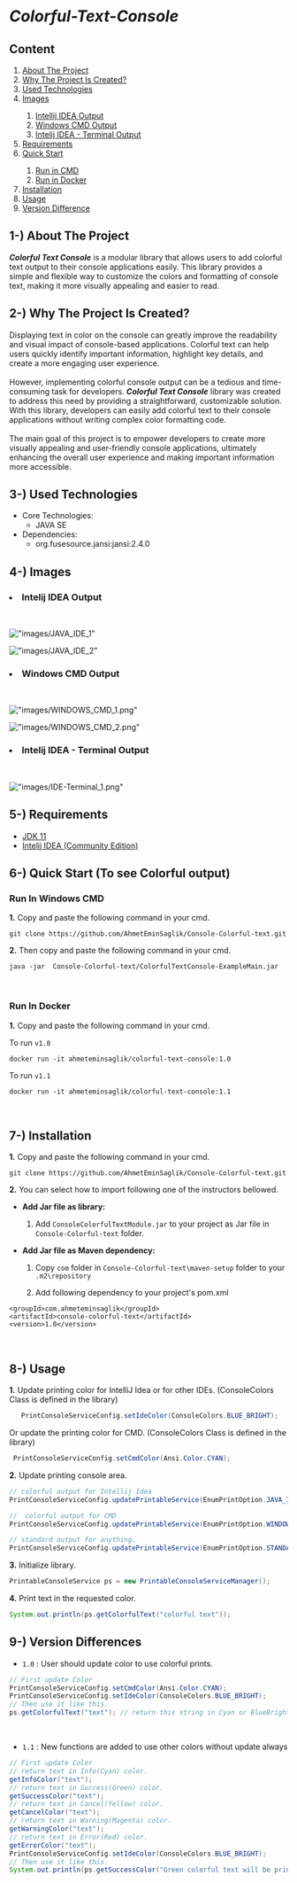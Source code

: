 # <i>Colorful-Text-Console </i> 

## Content
<ol>
        <a href="#about-project"><li>About The Project</li></a>
        <a href="#why-project-created"><li>Why The Project Is Created?</li></a>
        <a href="#used-technologies"><li>Used Technologies</li></a>
        <a href="#image"><li>Images </li></a>
                <ol> 
                        <a href="#intelij-idea-output"><li> Intellij IDEA Output</li></a>
                        <a href="#windows-cmd-output"><li>Windows CMD Output</li></a>
                        <a href="#intelij-idea-terminal-output"> <li>Intelij IDEA - Terminal Output</li>
                </ol>
        </li>
        <a href="#requirements"><li>Requirements</li></a>
         <a href="#quick-start"><li>Quick Start</li></a>
         <ol>
	<a href="#run-in-cmd"><li>Run in CMD</li></a>
        <a href="#run-in-docker"><li>Run in Docker</li></a>
         </ol>
         </li>
        <a href="#installation"><li>Installation</li></a>
        <a href="#usage"><li>Usage</li></a>
        <a href="#version-difference"><li>Version Difference</li></a>
        
</ol>

## <span id="about-project">1-) About The Project</span>

***Colorful Text Console*** is a modular library that allows users to add colorful text output to their console applications easily. This library provides a simple and flexible way to customize the colors and formatting of console text, making it more visually appealing and easier to read.
<br>

## <span id="why-project-created">2-) Why The Project Is Created?</span >
Displaying text in color on the console can greatly improve the readability and visual impact of console-based applications. Colorful text can help users quickly identify important information, highlight key details, and create a more engaging user experience.
<br><br>
However, implementing colorful console output can be a tedious and time-consuming task for developers. ***Colorful Text Console*** library was created to address this need by providing a straightforward, customizable solution. With this library, developers can easily add colorful text to their console applications without writing complex color formatting code.
<br><br>
The main goal of this project is to empower developers to create more visually appealing and user-friendly console applications, ultimately enhancing the overall user experience and making important information more accessible.

## <span id="used-technologies">3-) Used Technologies</span>

* Core Technologies:
    * JAVA SE
* Dependencies:
    * org.fusesource.jansi:jansi:2.4.0
  
  

## <span id="image">4-) Images </span>


### <span id="intelij-idea-output"><li> Intelij IDEA Output </li> </span> 
<br>

!["images/JAVA_IDE_1"](images/JAVA_IDE_1.png) <br>

!["images/JAVA_IDE_2"](images/JAVA_IDE_2.png) <br>


### <span id="windows-cmd-output"><li> Windows CMD Output </li> </span> 
<br>

!["images/WINDOWS_CMD_1.png"](images/WINDOWS_CMD_1.png)
<br> 

!["images/WINDOWS_CMD_2.png"](images/WINDOWS_CMD_2.png)

### <span id="intelij-idea-terminal-output"><li> Intelij IDEA - Terminal Output </li> </span> 
<br>

!["images/IDE-Terminal_1.png"](images/IDE-Terminal_1.png)


## <span id="requirements">5-) Requirements</span>

* <a href="https://www.oracle.com/tr/java/technologies/javase/jdk11-archive-downloads.html">JDK 11</a>
* <a href="https://www.jetbrains.com/idea/download/?section=windows"> Intelij IDEA (Community Edition) </a>


## <span id="quick-start">6-) Quick Start (To see Colorful output)</span>


### <span id="run-in-cmd"> Run In Windows CMD </span>

**1.** Copy and paste the following command in your cmd.
<br>

```
git clone https://github.com/AhmetEminSaglik/Console-Colorful-text.git
```
**2.** Then copy and paste the following command in your cmd.
```
java -jar  Console-Colorful-text/ColorfulTextConsole-ExampleMain.jar
```
<br>

### <span id="run-in-docker"> Run In Docker </span>

**1.** Copy and paste the following command in your cmd.

To run `v1.0`
```
docker run -it ahmeteminsaglik/colorful-text-console:1.0
```

To run `v1.1`
```
docker run -it ahmeteminsaglik/colorful-text-console:1.1
```

<br>

## <span id="installation">7-) Installation </span>
**1.** Copy and paste the following command in your cmd.

```
git clone https://github.com/AhmetEminSaglik/Console-Colorful-text.git
```

**2.** You can select how to import following one of the instructors bellowed.


* **Add Jar file as library:**

    1.  Add `ConsoleColorfulTextModule.jar`  to your project as Jar file in `Console-Colorful-text` folder.

* **Add Jar file as Maven dependency:**

    1. Copy `com` folder in `Console-Colorful-text\maven-setup` folder to your `.m2\repository`
 
    2. Add following dependency to your project's pom.xml

```
<groupId>com.ahmeteminsaglik</groupId>
<artifactId>console-colorful-text</artifactId>
<version>1.0</version>
```
<br>

## <span id="usage">8-) Usage</span>


 **1.** Update printing color for IntelliJ Idea or for other IDEs. (ConsoleColors Class is defined in the library)
```java
   PrintConsoleServiceConfig.setIdeColor(ConsoleColors.BLUE_BRIGHT);
```
Or update the printing color for CMD. (ConsoleColors Class is defined in the library)
```java
 PrintConsoleServiceConfig.setCmdColor(Ansi.Color.CYAN);
 ```
**2.**  Update printing console area. 
```java
// colorful output for Intellij Idea
PrintConsoleServiceConfig.updatePrintableService(EnumPrintOption.JAVA_IDE); 

//  colorful output for CMD
PrintConsoleServiceConfig.updatePrintableService(EnumPrintOption.WINDOWS_CMD);    

// standard output for anything.
PrintConsoleServiceConfig.updatePrintableService(EnumPrintOption.STANDARD);
```
**3.** Initialize library.
```java
PrintableConsoleService ps = new PrintableConsoleServiceManager();
```
**4.**  Print text in the requested color.
```java
System.out.println(ps.getColorfulText("colorful text"));
```
  
## <a id="version-difference">9-) Version Differences</a>

* `1.0` : User should update color to use colorful prints.

```java
// First update Color
PrintConsoleServiceConfig.setCmdColor(Ansi.Color.CYAN);
PrintConsoleServiceConfig.setIdeColor(ConsoleColors.BLUE_BRIGHT);
// Then use it like this.
ps.getColorfulText("text"); // return this string in Cyan or BlueBright color. Depends on selected color.
```
<br>

* `1.1` : New functions are added to use other colors without update always

```java
// First update Color
// return text in Info(Cyan) color.
getInfoColor("text"); 
// return text in Success(Green) color.
getSuccessColor("text");
// return text in Cancel(Yellow) color.
getCancelColor("text");
// return text in Warning(Magenta) color.
getWarningColor("text");
// return text in Error(Red) color.
getErrorColor("text");
PrintConsoleServiceConfig.setIdeColor(ConsoleColors.BLUE_BRIGHT);
// Then use it like this.
System.out.println(ps.getSuccessColor("Green colorful text will be printed."));
```